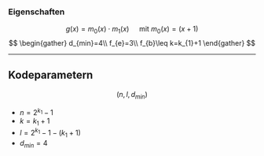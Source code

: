 ### Eigenschaften 
$$
g(x)=m_{0}(x)\cdot m_{1}(x) \quad \text{ mit }m_{0}(x)=(x+1)
$$
$$
\begin{gather}
d_{min}=4\\
f_{e}=3\\
f_{b}\leq k=k_{1}+1
\end{gather}
$$

---
## Kodeparametern
$$
(n,l,d_{min})
$$
- $n=2^{k_{1}}-1$
- $k=k_{1}+1$
- $l=2^{k_{1}}-1-(k_{1}+1)$
- $d_{min}=4$
